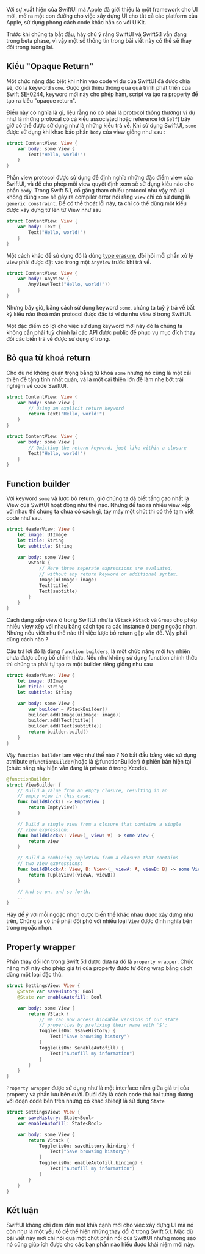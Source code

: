 Với sự xuất hiện của SwiftUI mà Apple đã giới thiệu  là một framework cho UI mới, mở ra một con đường cho việc xây dựng UI cho tất cả các platform của Apple, sử dụng phong cách code khắc hẳn so với UIKit.

Trước khi chúng ta bắt đầu, hãy chú ý rằng SwiftUI và Swift5.1 vẫn đang trong beta phase, vì vậy một số thông tin trong bài viết này có thể sẽ thay đổi trong tương lai.

## Kiểu "Opaque Return"

Một chức năng đặc biệt khi nhìn vào code ví dụ của SwiftUI đã được chia sẻ, đó là keyword `some`. Được giới thiệu thông qua quá trình phát triển của Swift [SE-0244](https://github.com/apple/swift-evolution/blob/master/proposals/0244-opaque-result-types.md), keyword mới này cho phép hàm, script và tạo ra property để tạo ra kiểu "opaque return".

Điều này có nghĩa là gì, liệu rằng nó có phải là protocol thông thường( ví dụ như là những protocal có cả kiểu associated hoặc reference tới `Self`)  bây giờ có thể được sử dụng như là những kiểu trả về. Khi sử dụng SwiftUI, `some` được sử dụng khi khao báo phần `body` của view giống như sau : 

```swift
struct ContentView: View {
    var body: some View {
        Text("Hello, world!")
    }
}
```

Phần view protocol được sử dụng để định nghĩa những đặc điểm view của SwiftUI, và để cho phép mỗi view quyết định xem sẽ sử dụng kiểu nào cho phần `body`. Trong Swift 5.1, cố gắng tham chiếu protocol như vậy mà lại không dùng `some` sẽ gây ra compiler error nói rằng `view` chỉ có sử dụng là `generic constraint`. Để có thể thoát lỗi này, ta chỉ có thể dùng một kiểu được xây dựng từ lên từ View như sau 

```swift
struct ContentView: View {
    var body: Text {
        Text("Hello, world!")
    }
}
```

Một cách khác để sử dụng đó là dùng [type erasure](https://www.swiftbysundell.com/posts/different-flavors-of-type-erasure-in-swift), đòi hỏi mỗi phần xử lý `view` phải được đặt vào trong một `AnyView` trước khi trả về.

```swift
struct ContentView: View {
    var body: AnyView {
        AnyView(Text("Hello, world!"))
    }
}
```

Nhưng bây giờ, bằng cách sử dụng keyword `some`, chúng ta tuỳ ý trả về bất kỳ kiểu nào thoả mãn protocol được đặc tả ví dụ nhu `View` ở trong SwiftUI.

Một đặc điểm có lợi cho việc sử dụng keyword mới này đó là chúng ta không cần phải tuỳ chỉnh lại các API được public để phục vụ mục đích thay đổi các biến trả về được sử dụng ở trong. 

## Bỏ qua từ khoá return
Cho dù nó không quan trọng bằng từ khoá `some` nhưng nó cũng là một cải thiện để tăng tính nhất quán, và là một cải thiện lớn để làm nhẹ bớt trải nghiệm về code SwiftUI.

```swift
struct ContentView: View {
    var body: some View {
        // Using an explicit return keyword
        return Text("Hello, world!")
    }
}

struct ContentView: View {
    var body: some View {
        // Omitting the return keyword, just like within a closure  
        Text("Hello, world!")
    }
}
```

## Function builder
Với keyword `some` và lược bỏ return, giờ chúng ta đã biết tầng cao nhất là View của SwiftUI hoạt động như thế nào. Nhưng để tạo ra nhiều view xếp với nhau thì chúng ta chưa có cách gì, táy máy một chút thì có thể tạm viết code như sau.

```swift
struct HeaderView: View {
    let image: UIImage
    let title: String
    let subtitle: String

    var body: some View {
        VStack {
            // Here three seperate expressions are evaluated,
            // without any return keyword or additional syntax.
            Image(uiImage: image)
            Text(title)
            Text(subtitle)
        }
    }
}
```

Cách dạng xếp view ở trong SwiftUI như là `VStack`,`HStack` và `Group` cho phép nhiều view xếp với nhau bằng cách tạo ra các instance ở trong ngoặc nhọn. Nhưng nếu viết như thế nào thì việc lược bỏ return gặp vấn đề. Vậy phải dùng cách nào ?

Câu trả lời đó là dùng `function builders`, là một chức năng mới tuy nhiên chưa được công bố chính thức. Nếu như không sử dụng function chính thức thì chúng ta phải tự tạo ra một builder riêng giống như sau

```swift
struct HeaderView: View {
    let image: UIImage
    let title: String
    let subtitle: String

    var body: some View {
        var builder = VStackBuilder()
        builder.add(Image(uiImage: image))
        builder.add(Text(title))
        builder.add(Text(subtitle))
        return builder.build()
    }
}
```
Vậy `function builder` làm việc như thế nào ? Nó bắt đầu bằng việc sử dụng atrribute `@functionBuilder`(hoặc là @functionBuilder) ở phiên bản hiện tại (chức năng này hiện vẫn đang là private ở trong Xcode).

```swift
@functionBuilder
struct ViewBuilder {
    // Build a value from an empty closure, resulting in an
    // empty view in this case:
    func buildBlock() -> EmptyView {
        return EmptyView()
    }

    // Build a single view from a closure that contains a single
    // view expression:
    func buildBlock<V: View>(_ view: V) -> some View {
        return view
    }

    // Build a combining TupleView from a closure that contains
    // two view expressions:
    func buildBlock<A: View, B: View>(_ viewA: A, viewB: B) -> some View {
        return TupleView((viewA, viewB))
    }

    // And so on, and so forth.
    ...
}
```

Hãy để ý với mỗi ngoặc nhọn được biến thể khác nhau được xây dựng như trên, Chúng ta có thể phải đối phó với nhiều loại `View` được định nghĩa bên trong ngoặc nhọn. 

## Property wrapper

Phần thay đổi lớn trong Swift 5.1 được đưa ra đó là `property wrapper`. Chức năng mới này cho phép giá trị của property được tự động wrap bằng cách dùng một loại đặc thù. 
```swift
struct SettingsView: View {
    @State var saveHistory: Bool
    @State var enableAutofill: Bool

    var body: some View {
        return VStack {
            // We can now access bindable versions of our state
            // properties by prefixing their name with '$':
            Toggle(isOn: $saveHistory) {
                Text("Save browsing history")
            }
            Toggle(isOn: $enableAutofill) {
                Text("Autofill my information")
            }
        }
    }
}
```
`Property wrapper` được sử dụng như là một interface nằm giữa giá trị của property và phần lưu bên dưới. Dưới đây là cách code thứ hai tương đương với đoạn code bên trên nhưng có khac sbieejt là sử dụng `State`

```swift
struct SettingsView: View {
    var saveHistory: State<Bool>
    var enableAutofill: State<Bool>

    var body: some View {
        return VStack {
            Toggle(isOn: saveHistory.binding) {
                Text("Save browsing history")
            }
            Toggle(isOn: enableAutofill.binding) {
                Text("Autofill my information")
            }
        }
    }
}
```

## Kết luận

SwiftUI không chỉ đem đến một khía cạnh mới cho việc xây dựng UI mà nó còn như là một yếu tố để thể hiện những thay đổi ở trong Swift 5.1.  Mặc dù bài viết này mới chỉ nói qua một chút phần nổi của SwiftUI nhưng mong sao nó cũng giúp ích được cho các bạn phần nào hiểu được khái niệm mới này.